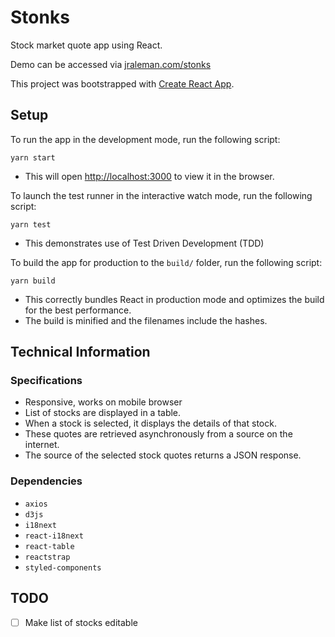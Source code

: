 # Stonks

Stock market quote app using React.

Demo can be accessed via [jraleman.com/stonks](https://jraleman.com/stonks)

This project was bootstrapped with [Create React App](https://github.com/facebook/create-react-app).

## Setup

To run the app in the development mode, run the following script:

```
yarn start
```

- This will open [http://localhost:3000](http://localhost:3000) to view it in the browser.

To launch the test runner in the interactive watch mode, run the following script:

```
yarn test
```

- This demonstrates use of Test Driven Development (TDD)

To build the app for production to the `build/` folder, run the following script:

```
yarn build
```

- This correctly bundles React in production mode and optimizes the build for the best performance.
- The build is minified and the filenames include the hashes.

## Technical Information

### Specifications

- Responsive, works on mobile browser
- List of stocks are displayed in a table.
- When a stock is selected, it displays the details of that stock.
- These quotes are retrieved asynchronously from a source on the internet.
- The source of the selected stock quotes returns a JSON response.

### Dependencies

- `axios`
- `d3js`
- `i18next`
- `react-i18next`
- `react-table`
- `reactstrap`
- `styled-components`

## TODO

- [ ] Make list of stocks editable
